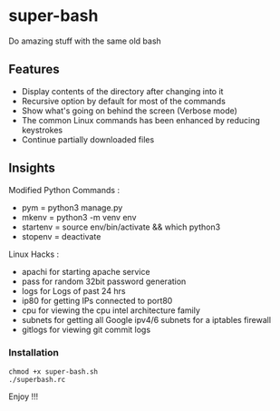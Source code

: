 # super-bash
Do amazing stuff with the same old bash

## Features

  - Display contents of the directory after changing into it
  - Recursive option by default for most of the commands
  - Show what's going on behind the screen (Verbose mode)
  - The common Linux commands has been enhanced by reducing keystrokes
  - Continue partially downloaded files

## Insights

  Modified Python Commands :
  - pym = python3 manage.py
  - mkenv = python3 -m venv env
  - startenv = source env/bin/activate && which python3
  - stopenv = deactivate

   Linux Hacks :
  - apachi for starting apache service
  - pass for random 32bit password generation
  - logs for Logs of past 24 hrs
  - ip80 for getting IPs connected to port80
  - cpu for viewing the cpu intel architecture family
  - subnets for getting all Google ipv4/6 subnets for a iptables firewall
  - gitlogs for viewing git commit logs

### Installation
```
chmod +x super-bash.sh
./superbash.rc
```

Enjoy !!!
